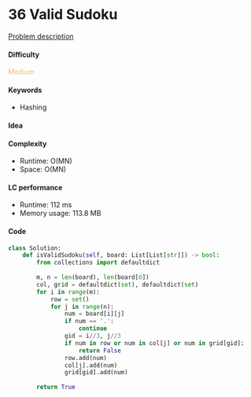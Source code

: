 36 Valid Sudoku
=======================
[Problem description](https://leetcode.com/problems/valid-sudoku/)

#### Difficulty
<span style="color:#FABC60">Medium</span>

#### Keywords
- Hashing
  
#### Idea


#### Complexity
- Runtime: O(MN)
- Space: O(MN)
  
#### LC performance
- Runtime: 112 ms
- Memory usage: 113.8 MB

#### Code
```python
class Solution:
    def isValidSudoku(self, board: List[List[str]]) -> bool:
        from collections import defaultdict 
        
        m, n = len(board), len(board[0])
        col, grid = defaultdict(set), defaultdict(set)
        for i in range(m):
            row = set()
            for j in range(n):
                num = board[i][j]
                if num == '.':
                    continue
                gid = i//3, j//3
                if num in row or num in col[j] or num in grid[gid]:
                    return False
                row.add(num)
                col[j].add(num)
                grid[gid].add(num)
                
        return True
```